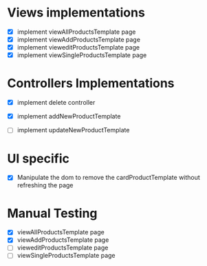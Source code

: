 # Views implementations
- [x] implement viewAllProductsTemplate page
- [x] implement viewAddProductsTemplate page
- [x] implement vieweditProductsTemplate page
- [x] implement viewSingleProductsTemplate page

# Controllers Implementations
- [x] implement delete controller
- [x] implement addNewProductTemplate
- [ ] implement updateNewProductTemplate




# UI specific
- [x] Manipulate the dom to remove the cardProductTemplate without refreshing the page


# Manual Testing
- [x] viewAllProductsTemplate page
- [x] viewAddProductsTemplate page
- [ ] vieweditProductsTemplate page
- [ ] viewSingleProductsTemplate page